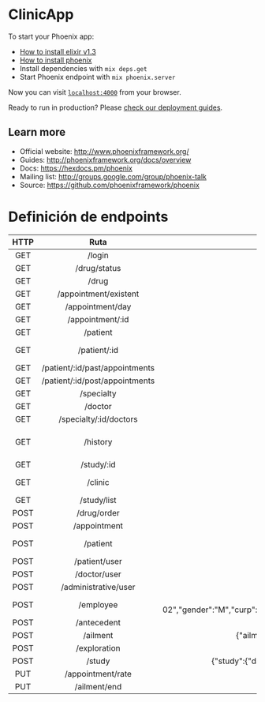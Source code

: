 # ClinicApp

To start your Phoenix app:

  * [How to install elixir v1.3](https://github.com/taylor/kiex)
  * [How to install phoenix](http://www.phoenixframework.org/docs/installation)
  * Install dependencies with `mix deps.get`
  * Start Phoenix endpoint with `mix phoenix.server`

Now you can visit [`localhost:4000`](http://localhost:4000) from your browser.

Ready to run in production? Please [check our deployment guides](http://www.phoenixframework.org/docs/deployment).

## Learn more

  * Official website: http://www.phoenixframework.org/
  * Guides: http://phoenixframework.org/docs/overview
  * Docs: https://hexdocs.pm/phoenix
  * Mailing list: http://groups.google.com/group/phoenix-talk
  * Source: https://github.com/phoenixframework/phoenix

# Definición de endpoints
| HTTP | Ruta      | Parámetros | Respuesta |
| :--: | :-------: | :--------: | :-------: |
| GET  | /login    | username, password | {"user":{"name":"hola","level":"doctor","id":5}} |
| GET  | /drug/status | NULL   | {"drugs":[{"quantity":4,"name":"drug","id":1},{"quantity":8,"name":"drug4","id":4}]} **or** {"result":false}%|
| GET  | /drug | NULL |{"drugs":[{"quantity":4,"price":90.0,"name":"drug","id":1}]} |
| GET  | /appointment/existent | date, id_doctor | {"appointments":[{"hour":"08:00:00"},{"hour":"09:00:00"}]} |
| GET  | /appointment/day | date=YYYY-MM-DD&id_doctor=5 | {"appointments":[{"patient_name":"Lalo","patient_id":2,"appointment_id":6},{"patient_name":"Lalo","patient_id":2,"appointment_id":7}]} |
| GET  | /appointment/:id | <-- | {"patients_name":"Lalo","doctors_name":"hola","date":"2016-11-29"} |
| GET  | /patient | NULL | {"patients":[{"name":"Lalo","id_clinic_history":1,"id":2}]} | 
| GET  | /patient/:id | <-- | {"patient":{"rfc":"AAAA000000000","phone":"218/484-7068","name":"Keon","last_name":"Hessel","gender":"M","email":"frances.vonrueden@yahoo.com","date_of_birth":"2016-11-30","curp":"AAAA000000HAAAAA00","clinical_history_id":1006,"address":"6083 Witting Squares"}} |
| GET  | /patient/:id/past/appointments | id | {"appointments":[{"type":"primera vez","status":0,"satisfaction":null,"id":3,"doctors_name":"hola","date":"2016-11-29"}]} |
| GET  | /patient/:id/post/appointments | id | {"appointments":[{"type":"primera vez","status":0,"satisfaction":null,"id":3,"doctors_name":"hola","date":"2016-11-29"}]} |
| GET  | /specialty | NULL | {"specialties":[{"opening_time":"08:08:08","name":"lalo","id":1,"extension":"hola","description":"hola","cost":18.89999962,"closing_time":"08:08:08"}]} |
| GET  | /doctor | NULL | {"doctors":[{"specialty":"lalo","name":"hola","id":5}]} |
| GET  | /specialty/:id/doctors | <-- |  |
| GET  | /history | id_patient | {"last_exploration":{"temperature":18.0,"observations":null,"heart_rate":17,"breathing_frec":17,"blood_pressure":17.0},"antecedents":[{"type":"patologico          ","name":"antecedent","description":"antecedent"}],"ailments":[{"symptom_location":"mucho dolor","main_symptom":"dolor","end_date":"2013-01-11","date_of_detection":"2016-01-29","colateral_symptom":"dolor"}]} |
| GET  | /study/:id  | <--  |  {"treatment":"study","result":"study","indications":"study","id":1,"diagosis":"study","date":"2016-01-11"} |
| GET  | /clinic | NULL |{"clinics":[{"phone":"clinicphone","opening_time":"open","open_days":"open","name":"clinic","manager":"clmanager","id":1,"email":"lalo@email.com","closing_time":"close","address":"clinicaddresss"}]} |
| GET  | /study/list | id_patient | {"studies":[{"id":1, "date":"YYYY-MM-DD", "type":"type"}]} |
| POST | /drug/order | **Preguntar a equipo de ale** | **Preguntar a equipo de ale** |
| POST | /appointment | {"appointment":{"date":"2010-02-02 10:00:00","type":"rutina","patient_id":2,"employee_id":5}}| {"id":9}|
| POST | /patient | {"patient":{"name":"lalo","last_name":"lalo","date_of_birth":"2010-02-02","address":"calle","phone":"456456","gender":"M","curp":"AAAA000000HAAAAA00","rfc":"AAAA000000000","email":"lalo@lalo.com"}} | {"id":1013,"clinical_history_id":4}|
| POST | /patient/user | id_patient, username, password | {"result":"true"} |
| POST | /doctor/user | id_doctor, username, password | true or false |
| POST | /administrative/user | id_admin, username, password | true or false |
| POST | /employee | {"employee":{"name":"lalo","last_name":"lalo","date_birth":"2010-02-02","gender":"M","curp":"AAAA000000HAAAAA00","rfc":"AAAA000000000","address":"address","email":"lalo@lalo.com","phone":"4777867","profession":"doctor","job":"doctor","specialty_id":1}} | {"id":8} |
| POST | /antecedent | {"antecedent":{"name":"lalo","description":"descripcion","type":"heredofamiliar","clinical_history_id":"1"}}| {"id":10}|
| POST | /ailment | {"ailment":{"main_symptom":"enfermo","date_of_detection":"2016-02-02","symptom_location":"brazo","colateral_symptom":"enfermo","clinical_history_id":1}} | {"id":4} |
| POST | /exploration | {"exploration":{"temperature":17.0,"blood_pressure":17.0,"heart_rate":17,"breathing_frec":17,"observations":"lalala","clinical_history_id":"1"}} | {"id":1002}|
| POST | /study | {"study":{"date":"2010-02-02","diagnosis":"diagnostico","result":"resultado","indications":"indicaciones","treatment":"tratamiento","employee_id":5,"clinical_history_id":1}} | {"id":2} |
| PUT | /appointment/rate | id, rate | {"id":5} |
| PUT | /ailment/end | id | {"id":4}|

